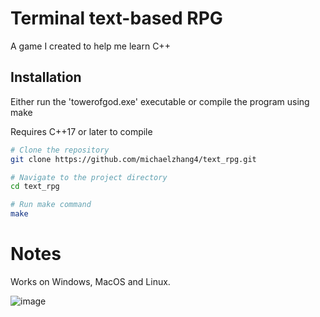 # Terminal text-based RPG

A game I created to help me learn C++

## Installation

Either run the 'towerofgod.exe' executable or compile the program using make

Requires C++17 or later to compile

```sh
# Clone the repository
git clone https://github.com/michaelzhang4/text_rpg.git

# Navigate to the project directory
cd text_rpg

# Run make command
make
```

# Notes

Works on Windows, MacOS and Linux.

![image](https://github.com/user-attachments/assets/5b99320a-b992-4487-a2e5-79d1bbc78feb)
